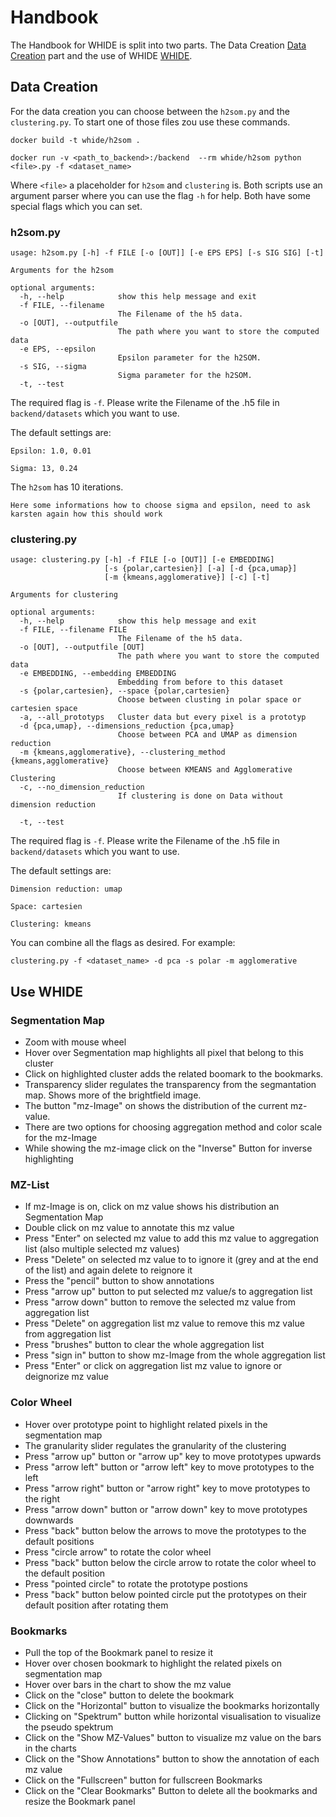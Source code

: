 # Handbook
The Handbook for WHIDE is split into two parts. The Data Creation [Data Creation](#-data-creation) part and the use of WHIDE [WHIDE](#-use-whide).

## Data Creation
For the data creation you can choose between the `h2som.py` and the `clustering.py`.
To start one of those files zou use these commands.
```shell script
docker build -t whide/h2som .

docker run -v <path_to_backend>:/backend  --rm whide/h2som python <file>.py -f <dataset_name>
```
Where `<file>` a placeholder for `h2som` and `clustering` is. 
Both scripts use an argument parser where you can use the flag `-h` for help. 
Both have some special flags which you can set. 

### h2som.py
```shell script
usage: h2som.py [-h] -f FILE [-o [OUT]] [-e EPS EPS] [-s SIG SIG] [-t]

Arguments for the h2som

optional arguments:
  -h, --help            show this help message and exit
  -f FILE, --filename 
                        The Filename of the h5 data.
  -o [OUT], --outputfile 
                        The path where you want to store the computed data
  -e EPS, --epsilon 
                        Epsilon parameter for the h2SOM.
  -s SIG, --sigma 
                        Sigma parameter for the h2SOM.
  -t, --test
```
The required flag is `-f`. Please write the Filename of the .h5 file in `backend/datasets` which you want to use.

The default settings are:
 
 `Epsilon: 1.0, 0.01`
 
 `Sigma: 13, 0.24`

The `h2som` has 10 iterations.

`Here some informations how to choose sigma and epsilon, need to ask karsten again how this should work`

### clustering.py
```shell script
usage: clustering.py [-h] -f FILE [-o [OUT]] [-e EMBEDDING]
                     [-s {polar,cartesien}] [-a] [-d {pca,umap}]
                     [-m {kmeans,agglomerative}] [-c] [-t]

Arguments for clustering

optional arguments:
  -h, --help            show this help message and exit
  -f FILE, --filename FILE 
                        The Filename of the h5 data.
  -o [OUT], --outputfile [OUT]
                        The path where you want to store the computed data
  -e EMBEDDING, --embedding EMBEDDING
                        Embedding from before to this dataset
  -s {polar,cartesien}, --space {polar,cartesien}
                        Choose between clusting in polar space or cartesien space                   
  -a, --all_prototyps   Cluster data but every pixel is a prototyp
  -d {pca,umap}, --dimensions_reduction {pca,umap}
                        Choose between PCA and UMAP as dimension reduction
  -m {kmeans,agglomerative}, --clustering_method {kmeans,agglomerative}
                        Choose between KMEANS and Agglomerative Clustering
  -c, --no_dimension_reduction
                        If clustering is done on Data without dimension reduction
                        
  -t, --test
```
The required flag is `-f`. Please write the Filename of the .h5 file in `backend/datasets` which you want to use.

The default settings are:

`Dimension reduction: umap`

`Space: cartesien`

`Clustering: kmeans`

You can combine all the flags as desired. For example:
 ```shell script
clustering.py -f <dataset_name> -d pca -s polar -m agglomerative
```
 
## Use WHIDE 
 
### Segmentation Map
* Zoom with mouse wheel
* Hover over Segmentation map highlights all pixel that belong to this cluster
* Click on highlighted cluster adds the related boomark to the bookmarks.
* Transparency slider regulates the transparency from the segmantation map. Shows more of the brightfield image.
* The button "mz-Image" on shows the distribution of the current mz-value. 
* There are two options for choosing aggregation method and color scale for the mz-Image
* While showing the mz-image click on the "Inverse" Button for inverse highlighting

### MZ-List
* If mz-Image is on, click on mz value shows his distribution an Segmentation Map
* Double click on mz value to annotate this mz value
* Press "Enter" on selected mz value to add this mz value to aggregation list (also multiple selected mz values)
* Press "Delete" on selected mz value to to ignore it (grey and at the end of the list) and again delete to reignore it
* Press the "pencil" button to show  annotations
* Press "arrow up" button to put selected mz value/s to aggregation list
* Press "arrow down" button to remove the selected mz value from aggregation list
* Press "Delete" on aggregation list mz value to remove this mz value from aggregation list
* Press "brushes" button to clear the whole aggregation list
* Press "sign in" button to show mz-Image from the whole aggregation list
* Press "Enter" or click on aggregation list mz value to ignore or deignorize mz value

### Color Wheel
* Hover over prototype point to highlight related pixels in the segmentation map 
* The granularity slider regulates the granularity of the clustering
* Press "arrow up" button or "arrow up" key to move prototypes upwards
* Press "arrow left" button or "arrow left" key to move prototypes to the left
* Press "arrow right" button or "arrow right" key to move prototypes to the right
* Press "arrow down" button or "arrow down" key to move prototypes downwards
* Press "back" button below the arrows to move the prototypes to the default positions
* Press "circle arrow" to rotate the color wheel
* Press "back" button below the circle arrow to rotate the color wheel to the default position
* Press "pointed circle" to rotate the prototype postions
* Press "back" button below pointed circle put the prototypes on their default position after rotating them

### Bookmarks
* Pull the top of the Bookmark panel to resize it
* Hover over chosen bookmark to highlight the related pixels on segmentation map
* Hover over bars in the chart to show the mz value
* Click on the "close" button to delete the bookmark
* Click on the "Horizontal" button to visualize the bookmarks horizontally 
* Clicking on "Spektrum" button while horizontal visualisation to visualize the pseudo spektrum
* Click on the "Show MZ-Values" button to visualize mz value on the bars in the charts
* Click on the "Show Annotations" button to show the annotation of each mz value
* Click on the "Fullscreen" button for fullscreen Bookmarks
* Click on the "Clear Bookmarks" Button to delete all the bookmarks and resize the Bookmark panel

